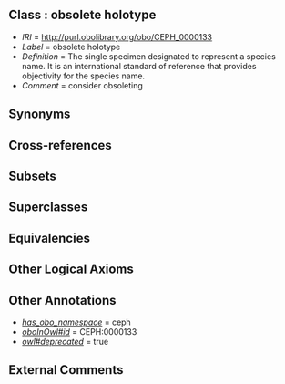 
## Class : obsolete holotype

 * *IRI* = http://purl.obolibrary.org/obo/CEPH_0000133
 * *Label* = obsolete holotype
 * *Definition* = The single specimen designated to represent a species name. It is an international standard of reference that provides objectivity for the species name.
 * *Comment* = consider obsoleting

## Synonyms


## Cross-references


## Subsets


## Superclasses


## Equivalencies


## Other Logical Axioms


## Other Annotations

 * *[has_obo_namespace](../../ce/oboInOwl#hasOBONamespace.md)* = ceph
 * *[oboInOwl#id](../../id/oboInOwl#id.md)* = CEPH:0000133
 * *[owl#deprecated](../../ed/owl#deprecated.md)* = true

## External Comments

